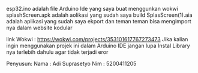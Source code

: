 esp32.ino adalah file Arduino Ide yang saya buat menggunkan wokwi 
splashScreen.apk adalah aolikasi yang sudah saya build 
SplasScreen(1).aia adalah aplikasi yang sudah saya ekport dan teman teman bisa mengimport nya dalam website kodular

link Wokwi : https://wokwi.com/projects/353101617767273473 
Jika kalian ingin menggunakan projek ini dalam Arduino IDE jangan lupa Instal Library nya terlebih dahulu agar tidak terjadi eror

Penyusun:
Nama : Adi Suprasetyo
Nim : 5200411205 